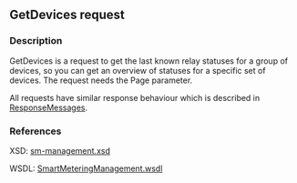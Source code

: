 
## GetDevices request

### Description
GetDevices is a request to get the last known relay statuses for a group of devices, so you can get an overview of statuses for a specific set of devices. The request needs the Page parameter.

All requests have similar response behaviour which is described in [ResponseMessages](./ResponseMessages.md).

### References

XSD: [sm-management.xsd](https://github.com/OSGP/Shared/blob/development/osgp-ws-smartmetering/src/main/resources/schemas/sm-management.xsd)

WSDL: [SmartMeteringManagement.wsdl](https://github.com/OSGP/Shared/blob/development/osgp-ws-smartmetering/src/main/resources/SmartMeteringManagement.wsdl)
